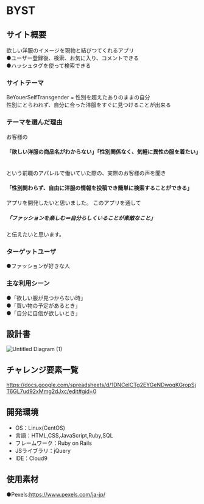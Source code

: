 # BYST

## サイト概要
欲しい洋服のイメージを現物と結びつてくれるアプリ  
●ユーザー登録後、検索、お気に入り、コメントできる  
●ハッシュタグを使って検索できる  

### サイトテーマ
BeYouerSelfTransgender = 性別を超えたありのままの自分  
性別にとらわれず、自分に合った洋服をすぐに見つけることが出来る  

### テーマを選んだ理由
お客様の<h4>「欲しい洋服の商品名がわからない」「性別関係なく、気軽に異性の服を着たい」</h4>  
という前職のアパレルで働いていた際の、実際のお客様の声を聞き  
<h4>「性別関わらず、自由に洋服の情報を投稿でき簡単に検索することができる」</h4>アプリを開発したいと思いました。
このアプリを通して<h5>「ファッションを楽しむ＝自分らしくいることが素敵なこと」</h5>と伝えたいと思います。


### ターゲットユーザ
●ファッションが好きな人
　　
### 主な利用シーン
●「欲しい服が見つからない時」  
●「買い物の予定があるとき」  
●「自分に自信が欲しいとき」  

## 設計書
![Untitled Diagram (1)](https://user-images.githubusercontent.com/79131304/116787021-be781580-aadc-11eb-8423-1eb97c49aae3.jpg)


## チャレンジ要素一覧
https://docs.google.com/spreadsheets/d/1DNCeICTg2EYGeNDwoqKGropSjT6GL7ud92xMmg2dJxc/edit#gid=0


## 開発環境
- OS：Linux(CentOS)
- 言語：HTML,CSS,JavaScript,Ruby,SQL
- フレームワーク：Ruby on Rails
- JSライブラリ：jQuery
- IDE：Cloud9

## 使用素材
●Pexels:https://www.pexels.com/ja-jp/
